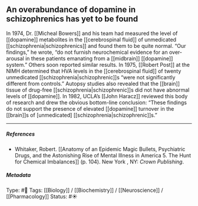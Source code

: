 ## An overabundance of dopamine in schizophrenics has yet to be found   # 

In 1974, Dr. [[Micheal Bowers]] and his team had measured the level of [[dopamine]] metabolites in the [[cerebrospinal fluid]] of unmedicated [[schizophrenia|schizophrenics]] and found them to be quite normal. “Our findings,” he wrote, “do not furnish neurochemical evidence for an over-arousal in these patients emanating from a [[midbrain]] [[dopamine]] system.” Others soon reported similar results. In 1975, [[Robert Post]] at the NIMH determined that HVA levels in the [[cerebrospinal fluid]] of twenty unmedicated [[schizophrenia|schizophrenic]]s “were not significantly different from controls.” Autopsy studies also revealed that the [[brain]] tissue of drug-free [[schizophrenia|schizophrenic]]s did not have abnormal levels of [[dopamine]]. In 1982, UCLA’s [[John Haracz]] reviewed this body of research and drew the obvious bottom-line conclusion: “These findings do not support the presence of elevated [[dopamine]] turnover in the [[brain]]s of [unmedicated] [[schizophrenia|schizophrenic]]s.”

___

##### References

- Whitaker, Robert. [[Anatomy of an Epidemic Magic Bullets, Psychiatric Drugs, and the Astonishing Rise of Mental Illness in America 5. The Hunt for Chemical Imbalances]] (p. 104). New York , NY: _Crown Publishing_.

##### Metadata

Type: #🔴 
Tags: [[Biology]] / [[Biochemistry]] / [[Neuroscience]] / [[Pharmacology]] 
Status: #☀️ 